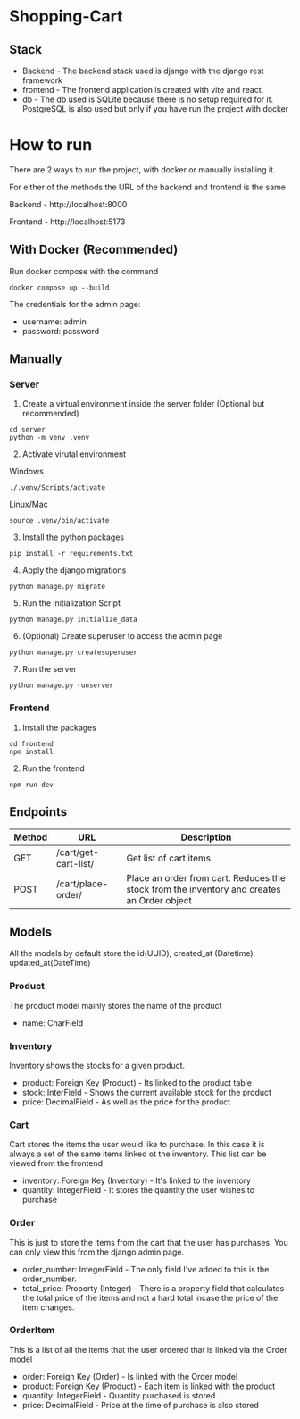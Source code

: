 # Shopping-Cart
## Stack
* Backend - The backend stack used is django with the django rest framework
* frontend - The frontend application is created with vite and react.
* db - The db used is SQLite because there is no setup required for it. PostgreSQL is also used but only if you have run the project with docker

# How to run
There are 2 ways to run the project, with docker or manually installing it.

For either of the methods the URL of the backend and frontend is the same

Backend - http://localhost:8000

Frontend - http://localhost:5173


## With Docker (Recommended)
Run docker compose with the command
```
docker compose up --build
```

The credentials for the admin page:
- username: admin
- password: password

## Manually
### Server
1. Create a virtual environment inside the server folder (Optional but recommended)
```
cd server
python -m venv .venv
```
2. Activate virutal environment

Windows
```
./.venv/Scripts/activate
```
Linux/Mac
```
source .venv/bin/activate
```
3. Install the python packages
```
pip install -r requirements.txt
```
4. Apply the django migrations
```
python manage.py migrate
```
5. Run the initialization Script
```
python manage.py initialize_data
```
6. (Optional) Create superuser to access the admin page
```
python manage.py createsuperuser
```
7. Run the server
```
python manage.py runserver
```

### Frontend
1. Install the packages
```
cd frontend
npm install
```
2. Run the frontend
```
npm run dev
```

## Endpoints
|Method|URL|Description|
|-|-|-|
|GET|/cart/get-cart-list/|Get list of cart items|
|POST|/cart/place-order/|Place an order from cart. Reduces the stock from the inventory and creates an Order object|

## Models
All the models by default store the id(UUID), created_at (Datetime), updated_at(DateTime)

### Product
The product model mainly stores the name of the product
* name: CharField

### Inventory
Inventory shows the stocks for a given product.
* product: Foreign Key (Product) - Its linked to the product table
* stock: InterField - Shows the current available stock for the product
* price: DecimalField - As well as the price for the product

### Cart
Cart stores the items the user would like to purchase. In this case it is always a set of the same items linked ot the inventory. This list can be viewed from the frontend
* inventory: Foreign Key (Inventory) - It's linked to the inventory
* quantity: IntegerField - It stores the quantity the user wishes to purchase

### Order
This is just to store the items from the cart that the user has purchases. You can only view this from the django admin page.
* order_number: IntegerField - The only field I've added to this is the order_number.
* total_price: Property (Integer) - There is a property field that calculates the total price of the items and not a hard total incase the price of the item changes.

### OrderItem
This is a list of all the items that the user ordered that is linked via the Order model
* order: Foreign Key (Order) - Is linked with the Order model
* product: Foreign Key (Product) - Each item is linked with the product
* quantity: IntegerField - Quantity purchased is stored
* price: DecimalField - Price at the time of purchase is also stored